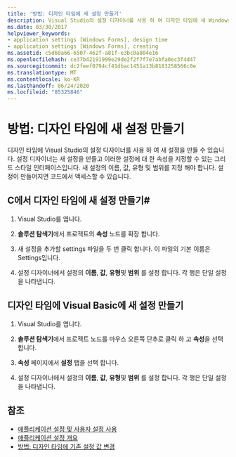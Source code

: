 ```yaml
---
title: '방법: 디자인 타임에 새 설정 만들기'
description: Visual Studio의 설정 디자이너를 사용 하 여 디자인 타임에 새 Windows Forms 설정을 만드는 방법에 대해 알아봅니다.
ms.date: 03/30/2017
helpviewer_keywords:
- application settings [Windows Forms], design time
- application settings [Windows Forms], creating
ms.assetid: c5d60a66-6507-462f-a81f-e3bc0a804e16
ms.openlocfilehash: ce37b42191999e29de2f2f7f7e7abfa0ec3f4d47
ms.sourcegitcommit: dc2feef0794cf41dbac1451a13b8183258566c0e
ms.translationtype: MT
ms.contentlocale: ko-KR
ms.lasthandoff: 06/24/2020
ms.locfileid: "85325846"
---
```

# <a name="how-to-create-a-new-setting-at-design-time"></a>방법: 디자인 타임에 새 설정 만들기

디자인 타임에 Visual Studio의 설정 디자이너를 사용 하 여 새 설정을 만들 수 있습니다. 설정 디자이너는 새 설정을 만들고 이러한 설정에 대 한 속성을 지정할 수 있는 그리드 스타일 인터페이스입니다. 새 설정의 이름, 값, 유형 및 범위를 지정 해야 합니다. 설정이 만들어지면 코드에서 액세스할 수 있습니다.

## <a name="create-a-new-setting-at-design-time-in-c"></a>C에서 디자인 타임에 새 설정 만들기\#

1. Visual Studio를 엽니다.

2. **솔루션 탐색기**에서 프로젝트의 **속성** 노드를 확장 합니다.

3. 새 설정을 추가할 settings 파일을 두 번 클릭 합니다. 이 파일의 기본 이름은 Settings입니다.

4. 설정 디자이너에서 설정의 **이름**, **값**, **유형**및 **범위** 를 설정 합니다. 각 행은 단일 설정을 나타냅니다.

## <a name="create-a-new-setting-at-design-time-in-visual-basic"></a>디자인 타임에 Visual Basic에 새 설정 만들기

1. Visual Studio를 엽니다.

2. **솔루션 탐색기**에서 프로젝트 노드를 마우스 오른쪽 단추로 클릭 하 고 **속성**을 선택 합니다.

3. **속성** 페이지에서 **설정** 탭을 선택 합니다.

4. 설정 디자이너에서 설정의 **이름**, **값**, **유형**및 **범위** 를 설정 합니다. 각 행은 단일 설정을 나타냅니다.

## <a name="see-also"></a>참조

- [애플리케이션 설정 및 사용자 설정 사용](using-application-settings-and-user-settings.md)
- [애플리케이션 설정 개요](application-settings-overview.md)
- [방법: 디자인 타임에 기존 설정 값 변경](how-to-change-the-value-of-an-existing-setting-at-design-time.md)
